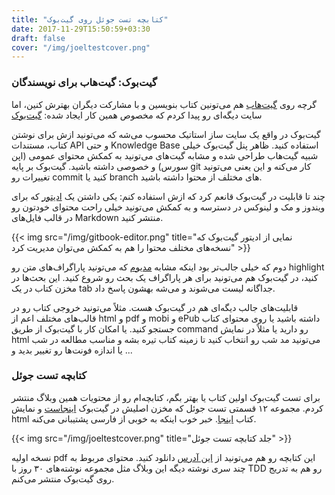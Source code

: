 ```yaml
---
title: "کتابچه تست جوئل روی گیت‌بوک"
date: 2017-11-29T15:50:59+03:30
draft: false
cover: "/img/joeltestcover.png"
---
```


### گیت‌بوک: گیت‌هاب برای نویسندگان

گرچه روی [گیت‌هاب](https://github.com) هم می‌تونین کتاب بنویسین و با مشارکت دیگران بهترش کنین، اما سایت دیگه‌ای رو پیدا کردم که مخصوص همین کار ایجاد شده: [گیت‌بوک](https://gitbook.com)

گیت‌بوک در واقع یک سایت ساز استاتیک محسوب می‌شه که می‌تونید ازش برای نوشتن کتاب، مستندات API و حتی Knowledge Base استفاده کنید. ظاهر پنل گیت‌بوک خیلی شبیه گیت‌هاب طراحی شده و مشابه گیت‌های می‌تونید به کمکش محتوای عمومی (اپن سورس) و خصوصی داشته باشید. گیت‌بوک بر پایه git کار می‌کنه و این یعنی می‌تونید تغییرات رو commit کنید یا branch های مختلف از محتوا داشته باشید.

چند تا قابلیت در گیت‌بوک قانعم کرد که ازش استفاده کنم: یکی داشتن یک [ادیتور](https://www.gitbook.com/editor) که برای ویندوز و مک و لینوکس در دسترسه و به کمکش می‌تونید خیلی راحت محتوای خودتون رو در قالب فایل‌های Markdown منتشر کنید.

{{< img src="/img/gitbook-editor.png" title="نمایی از ادیتور گیت‌بوک که نسخه‌های مختلف محتوا را هم به کمکش می‌توان مدیریت کرد" >}}

دوم که خیلی جالب‌تر بود اینکه مشابه [مدیوم](https://medium.com) که می‌تونید پاراگراف‌های متن رو highlight کنید، در گیت‌بوک هم می‌تونید برای هر پاراگراف یک بحث رو شروع کنید. این بحث‌ها در مخزن کتاب در یک tab جداگانه لیست می‌شوند و می‌شه بهشون پاسخ داد.

قابلیت‌های جالب دیگه‌ای هم در گیت‌بوک هست. مثلاً می‌تونید خروجی کتاب رو در قالب‌های مختلف اعم از html و pdf و mobi و ePub داشته باشید یا روی محتوای کتاب جستجو کنید. یا امکان کار با گیت‌بوک از طریق command رو دارید یا مثلاً در نمایش html می‌تونید مد شب رو انتخاب کنید تا زمینه کتاب تیره بشه و مناسب مطالعه در شب یا اندازه فونت‌ها رو تغییر بدید و ...

### کتابچه تست جوئل

برای تست گیت‌بوک اولین کتاب یا بهتر بگم، کتابچه‌ام رو از محتویات همین وبلاگ منتشر کردم. مجموعه ۱۲ قسمتی تست جوئل که مخزن اصلیش در گیت‌بوک [اینجاست](https://www.gitbook.com/book/hameds/joeltest/details) و نمایش html کتاب [اینجا](https://hameds.gitbooks.io/joeltest/content/cover.html). خبر خوب اینکه به خوبی از فارسی پشتیبانی می‌کنه.

{{< img src="/img/joeltestcover.png" title="جلد کتابچه تست جوئل" >}}

نسخه اولیه pdf این کتابچه رو هم می‌تونید از [این آدرس](https://www.gitbook.com/download/pdf/book/hameds/joeltest) دانلود کنید. محتوای مربوط به چند سری نوشته دیگه این وبلاگ مثل مجموعه نوشته‌های ۳۰ روز با TDD رو هم به تدریج روی گیت‌بوک منتشر می‌کنم.